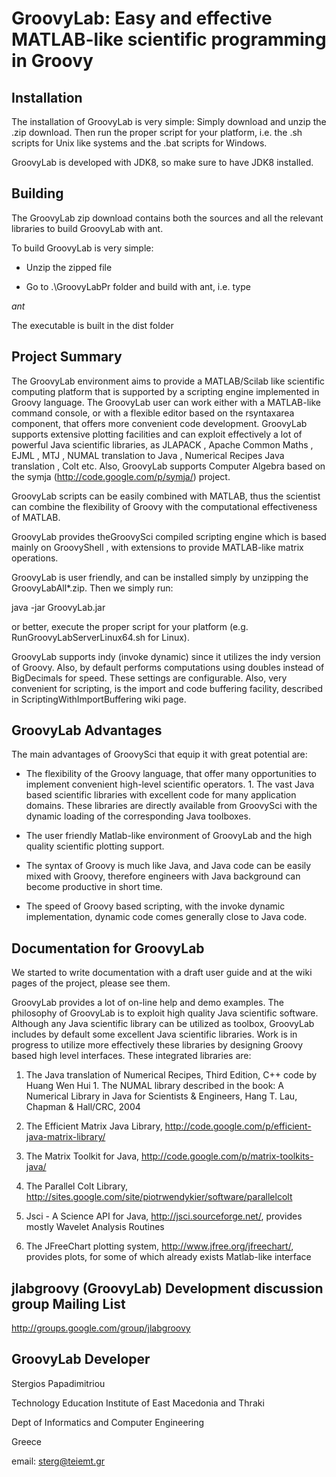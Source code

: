 # GroovyLab: Easy and effective MATLAB-like scientific programming in Groovy

## Installation

The installation of GroovyLab is very simple: Simply download and unzip the .zip download. Then run the proper script for your platform, i.e. the .sh scripts for Unix like systems and the .bat scripts for Windows. 

GroovyLab is developed with JDK8, so make sure to have JDK8 installed.

## Building

The GroovyLab zip download contains both the sources and all the relevant libraries to build GroovyLab with ant.

To build GroovyLab is very simple:

 * Unzip the zipped file 
 
 * Go to .\GroovyLabPr folder and build with ant, i.e. type

*ant*

The executable is built in the dist folder

## Project Summary

The GroovyLab environment aims to provide a MATLAB/Scilab like scientific computing platform that is supported by a scripting engine implemented in Groovy language. The GroovyLab user can work either with a MATLAB-like command console, or with a flexible editor based on the rsyntaxarea  component, that offers more convenient code development. GroovyLab supports extensive plotting facilities and can exploit effectively a lot of powerful Java scientific libraries, as JLAPACK , Apache Common Maths , EJML , MTJ , NUMAL translation to Java , Numerical Recipes Java translation , Colt etc. Also, GroovyLab supports Computer Algebra based on the symja (http://code.google.com/p/symja/) project.

GroovyLab scripts can be easily combined with MATLAB, thus the scientist can combine the flexibility of Groovy with the computational effectiveness of MATLAB.

GroovyLab provides theGroovySci compiled scripting engine which is based mainly on GroovyShell , with extensions to provide MATLAB-like matrix operations.

GroovyLab is user friendly, and can be installed simply by unzipping the GroovyLabAll*.zip. Then we simply run: 

java -jar GroovyLab.jar 

or better, execute the proper script for your platform (e.g. RunGroovyLabServerLinux64.sh for Linux).

GroovyLab supports indy (invoke dynamic) since it utilizes the indy version of Groovy. Also, by default performs computations using doubles instead of BigDecimals for speed. These settings are configurable. Also, very convenient for scripting, is the import and code buffering facility, described in ScriptingWithImportBuffering wiki page.


## GroovyLab Advantages

The main advantages of GroovySci that equip it with great potential are:

* The flexibility of the Groovy language, that offer many opportunities 
to implement convenient high-level scientific operators. 1. The vast Java based
scientific libraries with excellent code for many application domains. These libraries 
are directly available from GroovySci with the dynamic loading of the corresponding Java 
toolboxes.

* The user friendly Matlab-like environment of GroovyLab and the high quality 
scientific plotting support. 

* The syntax of Groovy is much like Java, and Java code can 
be easily mixed with Groovy, therefore engineers with Java background can become productive 
in short time. 

*  The speed of Groovy based scripting, with the invoke dynamic implementation, 
dynamic code comes generally close to Java code. 

## Documentation for GroovyLab

We started to write documentation with a draft user guide and at the wiki pages of the project, please see them.

GroovyLab provides a lot 
of on-line help and demo examples. The philosophy of GroovyLab is to exploit high quality 
Java scientific software. Although any Java scientific library can be utilized as toolbox,
GroovyLab includes by default some excellent Java scientific libraries. Work is in progress 
to utilize more effectively these libraries by designing Groovy based high level interfaces. 
These integrated libraries are: 

1. The Java translation of Numerical Recipes, Third Edition, 
C++ code by Huang Wen Hui 1. The NUMAL library described in the book: A Numerical Library in 
Java for Scientists & Engineers, Hang T. Lau, Chapman & Hall/CRC, 2004 

2. The Efficient Matrix 
Java Library, http://code.google.com/p/efficient-java-matrix-library/ 

3. The Matrix Toolkit for 
Java, http://code.google.com/p/matrix-toolkits-java/ 

4. The Parallel Colt Library, http://sites.google.com/site/piotrwendykier/software/parallelcolt 


5. Jsci - A Science API for Java, http://jsci.sourceforge.net/, provides mostly Wavelet Analysis Routines 

6. The JFreeChart plotting system, http://www.jfree.org/jfreechart/, provides plots, 
for some of which already exists Matlab-like interface 


## jlabgroovy (GroovyLab) Development discussion group Mailing List

http://groups.google.com/group/jlabgroovy

## GroovyLab Developer

Stergios Papadimitriou

Technology Education Institute
of East Macedonia and Thraki

Dept of Informatics 
and Computer Engineering

Greece

email: sterg@teiemt.gr
